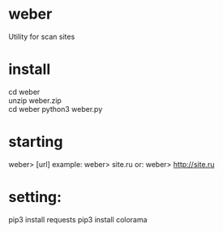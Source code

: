 # weber
Utility for scan sites
# install
cd weber <br>
unzip weber.zip <br>
cd weber
python3 weber.py
# starting
weber> [url]
example:
  weber> site.ru
 or:
  weber> http://site.ru
# setting:
pip3 install requests
pip3 install colorama
